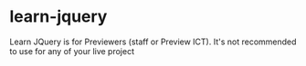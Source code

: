 learn-jquery
============

Learn JQuery is for Previewers (staff or Preview ICT). It's not recommended to use for any of your live project
